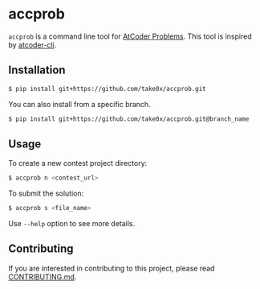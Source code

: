 # accprob

`accprob` is a command line tool for [AtCoder Problems](https://kenkoooo.com/atcoder/). This tool is inspired by [atcoder-cli](https://github.com/Tatamo/atcoder-cli).

## Installation

```bash
$ pip install git+https://github.com/take0x/accprob.git
```

You can also install from a specific branch.

```bash
$ pip install git+https://github.com/take0x/accprob.git@branch_name
```

## Usage

To create a new contest project directory:
```bash
$ accprob n <contest_url>
```

To submit the solution:
```bash
$ accprob s <file_name>
```

Use `--help` option to see more details.

## Contributing

If you are interested in contributing to this project, please read [CONTRIBUTING.md](CONTRIBUTING.md).
